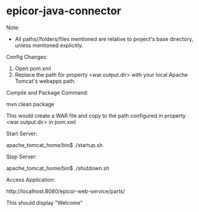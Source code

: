 epicor-java-connector
=====================

Note: 

* All paths//folders/files mentioned are relative to project's base directory, unless mentioned explicitly.


Config Changes:

1. Open pom.xml
2. Replace the path for property <war.output.dir> with your local Apache Tomcat's webapps path.

Compile and Package Command:

  mvn clean package

  This would create a WAR file and copy to the path configured in property <war.output.dir> in pom.xml

Start Server:

apache_tomcat_home/bin$ ./startup.sh

Stop Server:

apache_tomcat_home/bin$ ./shutdown.sh

Access Application:

  http://localhost:8080/epicor-web-service/parts/
  
  This should display "Welcome"

